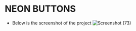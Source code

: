 # NEON BUTTONS

- Below is the screenshot of the project 
![Screenshot (73)](https://user-images.githubusercontent.com/67232537/136363327-935153f9-e079-4e17-bd83-40c7c3a2e359.png)
